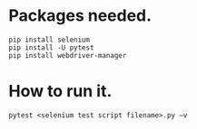 # Packages needed.

```
pip install selenium
pip install -U pytest
pip install webdriver-manager
```

# How to run it.

```
pytest <selenium test script filename>.py –v
```